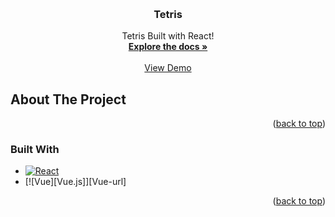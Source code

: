 <a name="readme-top"></a>

<!-- PROJECT LOGO -->
<br />
<div align="center">
  <a href="https://github.com/nelsonbulaun/tetris">
  </a>

<h3 align="center">Tetris</h3>
 <p align="center">
    Tetris Built with React!
    <br />
    <a href="https://github.com/nelsonbulaun/tetris"><strong>Explore the docs »</strong></a>
    <br />
    <br />
    <a href= https://nelsonbulaun.github.io/tetris/>View Demo</a>
  </p>
</div>

<!-- ABOUT THE PROJECT -->
## About The Project
<p align="right">(<a href="#readme-top">back to top</a>)</p>

### Built With

* [![React][React.js]][React-url]
* [![Vue][Vue.js]][Vue-url]


<p align="right">(<a href="#readme-top">back to top</a>)</p>

<!-- MARKDOWN LINKS & IMAGES -->
<!-- https://www.markdownguide.org/basic-syntax/#reference-style-links -->
[React.js]: https://img.shields.io/badge/React-20232A?style=for-the-badge&logo=react&logoColor=61DAFB
[React-url]: https://reactjs.org/
